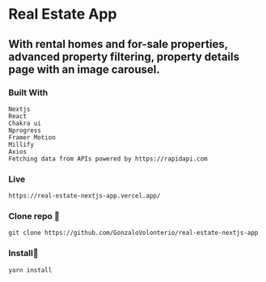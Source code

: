 # Real Estate App

## With rental homes and for-sale properties, advanced property filtering, property details page with an image carousel.



### Built With

```
Nextjs
React 
Chakra ui
Nprogress
Framer Motion
Millify
Axios
Fetching data from APIs powered by https://rapidapi.com

```

### Live

```
https://real-estate-nextjs-app.vercel.app/

```
### Clone repo 🔧

```
git clone https://github.com/GonzaloVolonterio/real-estate-nextjs-app
```

### Install🔧

```
yarn install
```






